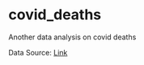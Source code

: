# covid_deaths
Another data analysis on covid deaths


Data Source: [Link](https://ourworldindata.org/covid-deaths)
